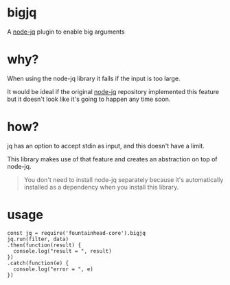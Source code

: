# bigjq

A [node-jq](https://github.com/sanack/node-jq) plugin to enable big arguments

# why?

When using the node-jq library it fails if the input is too large. 

It would be ideal if the original [node-jq](https://github.com/sanack/node-jq) repository implemented this feature but it doesn't look like it's going to happen any time soon.

# how?

jq has an option to accept stdin as input, and this doesn't have a limit.

This library makes use of that feature and creates an abstraction on top of node-jq.

> You don't need to install node-jq separately because it's automatically installed as a dependency when you install this library.

# usage

```
const jq = require('fountainhead-core').bigjq
jq.run(filter, data)
.then(function(result) {
  console.log("result = ", result)
})
.catch(function(e) {
  console.log("error = ", e)
})
```
